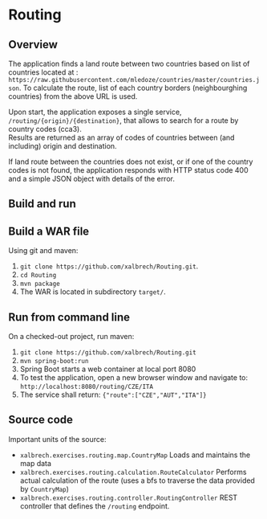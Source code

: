 # Routing 

## Overview

The application finds a land route between two countries based on list of countries located at : `https://raw.githubusercontent.com/mledoze/countries/master/countries.json`. 
To calculate the route, list of each country borders (neighbourghing countries) from the above URL is used. 

Upon start, the application exposes a single service, `/routing/{origin}/{destination}`, that allows to search for a route by country codes (cca3).   
Results are returned as an array of codes of countries between (and including) origin and destination.

If land route between the countries does not exist, or if one of the country codes is not found, the application responds with HTTP status code 400 and a simple JSON object with details of the error.

## Build and run

## Build a WAR file
Using git and maven: 
1. `git clone https://github.com/xalbrech/Routing.git`. 
2. `cd Routing`
3. `mvn package`
4. The WAR is located in subdirectory `target/`.

## Run from command line
On a checked-out project, run maven:
1. `git clone https://github.com/xalbrech/Routing.git`
2. `mvn spring-boot:run`
3. Spring Boot starts a web container at local port 8080
4. To test the application, open a new browser window and navigate to: `http://localhost:8080/routing/CZE/ITA`
5. The service shall return: `{"route":["CZE","AUT","ITA"]}`

## Source code
Important units of the source:
* `xalbrech.exercises.routing.map.CountryMap` Loads and maintains the map data
* `xalbrech.exercises.routing.calculation.RouteCalculator` Performs actual calculation of the route (uses a bfs to traverse the data provided by `CountryMap`)
* `xalbrech.exercises.routing.controller.RoutingController` REST controller that defines the `/routing` endpoint.

